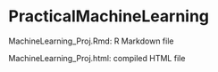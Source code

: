 # PracticalMachineLearning

MachineLearning_Proj.Rmd: R Markdown file

MachineLearning_Proj.html: compiled HTML file
